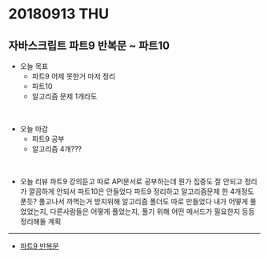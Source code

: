 # 20180913 THU

## 자바스크립트 파트9 반복문 ~ 파트10

- 오늘 목표
  - 파트9 어제 못한거 마저 정리
  - 파트10 
  - 알고리즘 문제 1개라도
<br />

- 오늘 마감
  - 파트9 공부
  - 알고리즘 4개???
<br />

- 오늘 리뷰
파트9 강의듣고 따로 API문서로 공부하는데 뭔가 집중도 잘 안되고 정리가 깔끔하게 안되서 파트10은 안들었다 
파트9 정리하고 알고리즘문제 한 4개정도 푼듯?
풀고나서 까먹는거 방지위해 알고리즘 폴더도 따로 만들었다
내가 어떻게 풀었었는지, 다른사람들은 어떻게 풀었는지, 풀기 위해 어떤 메서드가 필요한지 등등 정리해둘 계획

---

- [파트9 반복문](http://choinashil.blog.me/221358307734)
